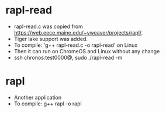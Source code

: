# rapl-read
* rapl-read.c was copied from https://web.eece.maine.edu/~vweaver/projects/rapl/.
* Tiger lake support was added.
* To compile: 'g++ rapl-read.c -o rapl-read' on Linux
* Then it can run on ChromeOS and Linux without any change
* ssh chronos:test0000@<ip>, sudo ./rapl-read -m

# rapl
* Another application
* To compile: g++ rapl -o rapl


